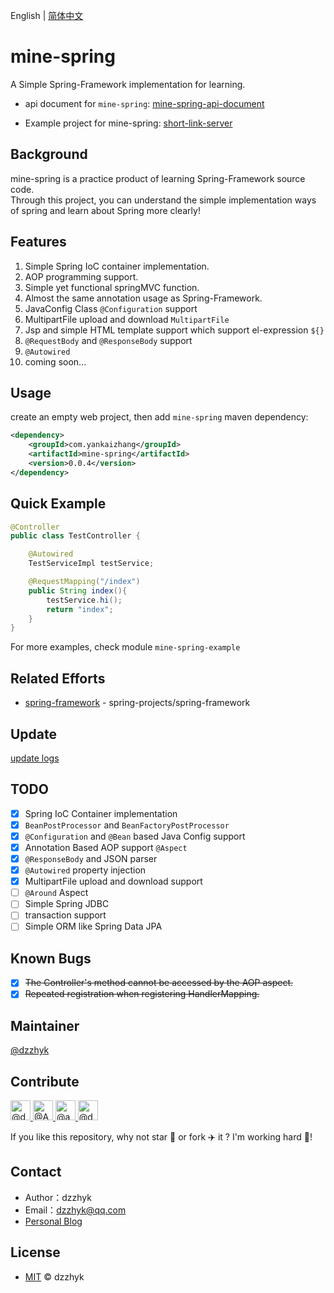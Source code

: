 English | [简体中文](./README-CN.md)

# mine-spring

A Simple Spring-Framework implementation for learning.

- api document for `mine-spring`: [mine-spring-api-document](http://mine-spring-api.yankaizhang.com/)

- Example project for mine-spring: [short-link-server](https://github.com/dzzhyk/short-link-server)

## Background

mine-spring is a practice product of learning Spring-Framework source code.  
Through this project, you can understand the simple implementation ways of spring and learn about Spring more clearly!

## Features

1. Simple Spring IoC container implementation.
2. AOP programming support.
3. Simple yet functional springMVC function. 
4. Almost the same annotation usage as Spring-Framework.
5. JavaConfig Class `@Configuration` support
6. MultipartFile upload and download `MultipartFile`
7. Jsp and simple HTML template support which support el-expression `${}`
8. `@RequestBody` and `@ResponseBody` support
9. `@Autowired`
10. coming soon...

## Usage

create an empty web project, then add `mine-spring` maven dependency: 

```xml
<dependency>
    <groupId>com.yankaizhang</groupId>
    <artifactId>mine-spring</artifactId>
    <version>0.0.4</version>
</dependency>
```

## Quick Example


```java
@Controller
public class TestController {

    @Autowired
    TestServiceImpl testService;

    @RequestMapping("/index")
    public String index(){
        testService.hi();
        return "index";
    }
}
```

For more examples, check module `mine-spring-example`

## Related Efforts

- [spring-framework](https://github.com/spring-projects/spring-framework) - spring-projects/spring-framework

## Update

[update logs](./UPDATE.md)

## TODO

- [x] Spring IoC Container implementation
- [x] `BeanPostProcessor` and `BeanFactoryPostProcessor`
- [x] `@Configuration` and `@Bean` based Java Config support
- [x] Annotation Based AOP support `@Aspect`
- [x] `@ResponseBody` and JSON parser
- [x] `@Autowired` property injection
- [x] MultipartFile upload and download support
- [ ] `@Around` Aspect
- [ ] Simple Spring JDBC
- [ ] transaction support
- [ ] Simple ORM like Spring Data JPA

## Known Bugs

- [x] ~~The Controller's method cannot be accessed by the AOP aspect.~~
- [x] ~~Repeated registration when registering HandlerMapping.~~

## Maintainer

[@dzzhyk](https://github.com/dzzhyk)

## Contribute

<a href="https://github.com/dzzhyk">
    <img class="d-block avatar-user" src="https://avatars0.githubusercontent.com/u/36625372?s=64&amp;v=4" width="32" height="32" alt="@dzzhyk">
</a>
<a href="https://github.com/Amber-coder">
      <img class="d-block avatar-user" src="https://avatars0.githubusercontent.com/u/54784449?s=64&amp;v=4" width="32" height="32" alt="@Amber-coder">
</a>
<a href="https://github.com/adiaoer">
      <img class="d-block avatar-user" src="https://avatars1.githubusercontent.com/u/30997087?s=64&amp;v=4" width="32" height="32" alt="@adiaoer">
</a>
<a href="https://github.com/daydreamofscience">
      <img class="d-block avatar-user" src="https://avatars3.githubusercontent.com/u/73294057?s=64&amp;v=4" width="32" height="32" alt="@daydreamofscience">
</a>


If you like this repository, why not star 🌟 or fork ✈️ it ? I'm working hard 💪!

## Contact

- Author：dzzhyk
- Email：dzzhyk@qq.com
- [Personal Blog](https://dzzhyk.blog.csdn.net/)


## License

- [MIT](./LICENSE) © dzzhyk